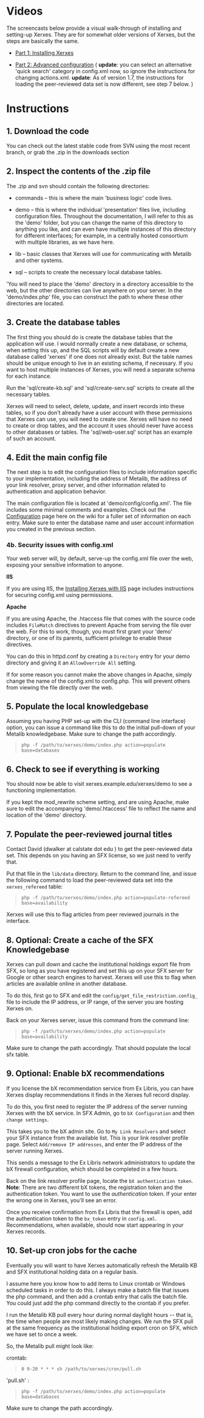 # Videos #

The screencasts below provide a visual walk-through of installing and setting-up Xerxes.  They are for somewhat older versions of Xerxes, but the steps are basically the same.

  * [Part 1: Installing Xerxes ](http://blip.tv/file/2085080)

  * [Part 2: Advanced configuration](http://blip.tv/file/2085110) ( **update**: you can select an alternative 'quick search' category in config.xml now, so ignore the instructions for changing actions.xml.  **update**: As of version 1.7, the instructions for loading the peer-reviewed data set is now different, see step 7 below. )


# Instructions #

## 1. Download the code ##

You can check out the latest stable code from SVN using the most recent branch, or grab the .zip in the downloads section

## 2. Inspect the contents of the .zip file ##

The .zip and svn should contain the following directories:

  * commands – this is where the main 'business logic' code lives.

  * demo – this is where the individual 'presentation' files live, including configuration files.  Throughout the documentation, I will refer to this as the 'demo' folder, but you can change the name of this directory to anything you like, and can even have multiple instances of this directory for different interfaces; for example, in a centrally hosted consortium with multiple libraries, as we have here.

  * lib – basic classes that Xerxes will use for communicating with Metalib and other systems.

  * sql – scripts to create the necessary local database tables.

'You will need to place the 'demo' directory in a directory accessible to the web, but the other directories can live anywhere on your server.  In the 'demo/index.php' file, you can construct the path to where these other directories are located.


## 3. Create the database tables ##

The first thing you should do is create the database tables that the application will use.  I would normally create a new database, or schema, when setting this up, and the SQL scripts will by default create a new database called 'xerxes' if one does not already exist.  But the table names should be unique enough to live in an existing schema, if necessary.  If you want to host multiple instances of Xerxes, you will need a separate schema for each instance.

Run the 'sql/create-kb.sql' and 'sql/create-serv.sql' scripts to create all the necessary tables.

Xerxes will need to select, delete, update, and insert records into these tables, so if you don't already have a user account with these permissions that Xerxes can use, you will need to create one.  Xerxes will have no need to create or drop tables, and the account it uses should never have access to other databases or tables.  The 'sql/web-user.sql' script has an example of such an account.


## 4. Edit the main config file ##

The next step is to edit the configuration files to include information specific to your implementation, including the address of Metalib, the address of your link resolver, proxy server, and other information related to authentication and application behavior.

The main configuration file is located at 'demo/config/config.xml'.  The file includes some minimal comments and examples.  Check out the [Configuration](Configuration.md) page here on the wiki for a fuller set of information on each entry.  Make sure to enter the database name and user account information you created in the previous section.

### 4b. Security issues with config.xml ###

Your web server will, by default, serve-up the config.xml file over the web, exposing your sensitive information to anyone.

**IIS**

If you are using IIS, the [Installing Xerxes with IIS](InstallingIIS.md) page includes instructions for securing config.xml using permissions.

**Apache**

If you are using Apache, the .htaccess file that comes with the source code includes `FileMatch` directives to prevent Apache from serving the file over the web.  For this to work, though, you must first grant your 'demo' directory, or one of its parents, sufficient privilege to enable these directives.

You can do this in httpd.conf by creating a `Directory` entry for your demo directory and giving it an `AllowOverride All` setting.

If for some reason you cannot make the above changes in Apache, simply change the name of the config.xml to config.php.  This will prevent others from viewing the file directly over the web.


## 5. Populate the local knowledgebase ##

Assuming you having PHP set-up with the CLI (command line interface) option, you can issue a command like this to do the initial pull-down of your Metalib knowledgebase.  Make sure to change the path accordingly.

> `php -f /path/to/xerxes/demo/index.php action=populate base=databases`

## 6. Check to see if everything is working ##

You should now be able to visit xerxes.example.edu/xerxes/demo to see a functioning implementation.

If you kept the mod\_rewrite scheme setting, and are using Apache, make sure to edit the accompanying 'demo/.htaccess' file to reflect the name and location of the 'demo' directory.

## 7. Populate the peer-reviewed journal titles ##

Contact David (dwalker at calstate dot edu ) to get the peer-reviewed data set.  This depends on you having an SFX license, so we just need to verify that.

Put that file in the `lib/data` directory.  Return to the command line, and issue the following command to load the peer-reviewed data set into the `xerxes_refereed` table:

> `php -f /path/to/xerxes/demo/index.php action=populate-refereed base=availability`

Xerxes will use this to flag articles from peer reviewed journals in the interface.

## 8. Optional: Create a cache of the SFX Knowledgebase ##

Xerxes can pull down and cache the institutional holdings export file from SFX, so long as you have registered and set this up on your SFX server for Google or other search engines to harvest.  Xerxes will use this to flag when articles are available online in another database.

To do this, first go to SFX and edit the `config/get_file_restriction.config_` file to include the IP address, or IP range, of the server you are hosting Xerxes on.

Back on your Xerxes server, issue this command from the command line:

> `php -f /path/to/xerxes/demo/index.php action=populate base=availability`

Make sure to change the path accordingly. That should populate the local sfx table.

## 9. Optional: Enable bX recommendations ##

If you license the bX recommendation service from Ex Libris, you can have Xerxes display recommendations it finds in the Xerxes full record display.

To do this, you first need to register the IP address of the server running Xerxes with the bX service. In SFX Admin, go to `bX Configuration` and then `change settings`.

This takes you to the bX admin site.  Go to `My Link Resolvers` and select your SFX instance from the available list.  This is your link resolver profile page.  Select `Add/remove IP addresses`, and enter the IP address of the server running Xerxes.

This sends a message to the Ex Libris network administrators to update the bX firewall configuration, which should be completed in a few hours.

Back on the link resolver profile page, locate the `bX authentication token`.  **Note**: There are two different bX tokens, the registration token and the authentication token.  You want to use the _authentication_ token.  If your enter the wrong one in Xerxes, you'll see an error.

Once you receive confirmation from Ex Libris that the firewall is open, add the authentication token to the `bx_token` entry in `config.xml`.  Recommendations, when available, should now start appearing in your Xerxes records.

## 10. Set-up cron jobs for the cache ##

Eventually you will want to have Xerxes automatically refresh the Metalib KB and SFX
institutional holding data on a regular basis.

I assume here you know how to add items to Linux crontab or Windows scheduled tasks in order to do this.  I always make a batch file that issues the php command, and then add a crontab entry that calls the batch file.  You could just add the php command directly to the crontab if you prefer.

I run the Metalib KB pull every hour during normal daylight hours -- that is, the time when people are most likely making changes.  We run the SFX pull at the same frequency as the institutional holding export cron on SFX, which we have set to once a week.

So, the Metalib pull might look like:

crontab:

> `0 9-20 * * * sh /path/to/xerxes/cron/pull.sh`

'pull.sh' :

> `php -f /path/to/xerxes/demo/index.php action=populate base=databases`

Make sure to change the path accordingly.